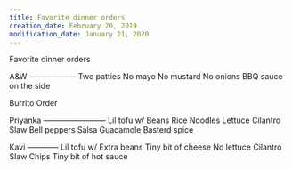 ```yaml
---
title: Favorite dinner orders
creation_date: February 20, 2019
modification_date: January 21, 2020
---
```



Favorite dinner orders 

A&W
——————
Two patties
No mayo
No mustard 
No onions 
BBQ sauce on the side 

Burrito Order

Priyanka
————————
Lil tofu w/
Beans
Rice
Noodles
Lettuce 
Cilantro
Slaw
Bell peppers
Salsa
Guacamole 
Basterd spice

Kavi
————
Lil tofu w/
Extra beans
Tiny bit of cheese 
No lettuce 
Cilantro 
Slaw
Chips
Tiny bit of hot sauce

